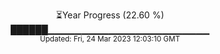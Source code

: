 <p align="center">
⏳Year Progress (22.60 %) <br>
██████▁▁▁▁▁▁▁▁▁▁▁▁▁▁▁▁▁▁▁▁▁▁▁▁ <br>
<sub>Updated: Fri, 24 Mar 2023 12:03:10 GMT</sub>
</p>

